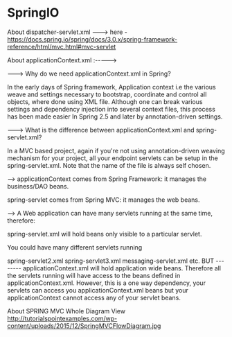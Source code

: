 # SpringIO
About dispatcher-servlet.xml ---> here - https://docs.spring.io/spring/docs/3.0.x/spring-framework-reference/html/mvc.html#mvc-servlet

About applicationContext.xml :----->

---> Why do we need applicationContext.xml in Spring?

In the early days of Spring framework, Application context i.e the various weave and settings necessary to bootstrap, 
coordinate and control all objects, where done using XML file. Although one can break various settings and dependency 
injection into several context files, this process has been made easier In Spring 2.5 and later by annotation-driven settings.

---> What is the difference between applicationContext.xml and spring-servlet.xml?

In a MVC based project, again if you're not using annotation-driven weaving mechanism for your project, 
all your endpoint servlets can be setup in the spring-servlet.xml. Note that the name of the file is always self chosen.

--> applicationContext comes from Spring Framework: it manages the business/DAO beans.

spring-servlet comes from Spring MVC: it manages the web beans.

--> A Web application can have many servlets running at the same time, therefore:

spring-servlet.xml will hold beans only visible to a particular servlet.

You could have many different servlets running

spring-servlet2.xml
spring-servlet3.xml
messaging-servlet.xml 
etc.
BUT --------
applicationContext.xml will hold application wide beans. Therefore all the servlets running will have access to the beans defined in applicationContext.xml. However, this is a one way dependency, your servlets can access you applicationContext.xml beans but your applicationContext cannot access any of your servlet beans.

About SPRING MVC Whole Diagram View http://tutorialspointexamples.com/wp-content/uploads/2015/12/SpringMVCFlowDiagram.jpg
